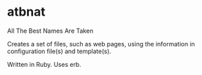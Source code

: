 atbnat
======

All The Best Names Are Taken

Creates a set of files, such as web pages, using the information in configuration file(s) and template(s).

Written in Ruby. Uses erb.
